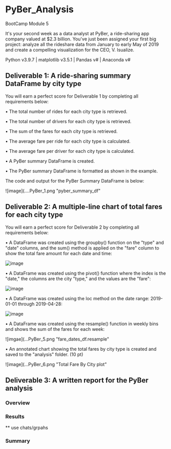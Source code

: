# PyBer_Analysis
BootCamp Module 5

It's your second week as a data analyst at PyBer, a ride-sharing app company valued at $2.3 billion. You've just been assigned your first big project: analyze all the rideshare data from January to early May of 2019 and create a compelling visualization for the CEO, V. Isualize.

Python v3.9.7 | matplotlib v3.5.1 | Pandas v# | Anaconda v#

## Deliverable 1: A ride-sharing summary DataFrame by city type

You will earn a perfect score for Deliverable 1 by completing all requirements below:

• The total number of rides for each city type is retrieved.

• The total number of drivers for each city type is retrieved.

• The sum of the fares for each city type is retrieved.

• The average fare per ride for each city type is calculated.

• The average fare per driver for each city type is calculated.

• A PyBer summary DataFrame is created.

• The PyBer summary DataFrame is formatted as shown in the example.

The code and output for the PyBer Summary DataFrame is below:

![image](....PyBer_1.png "pyber_summary_df"

## Deliverable 2: A multiple-line chart of total fares for each city type

You will earn a perfect score for Deliverable 2 by completing all requirements below:

• A DataFrame was created using the groupby() function on the "type" and "date" columns, and the sum() method is applied on the "fare" column to show the total fare amount for each date and time:

![image](....PyBer_2.png "far_by_city_date_df")

• A DataFrame was created using the pivot() function where the index is the "date," the columns are the city "type," and the values are the "fare":

![image](...PyBer_3.png "fare_by_city_date_df.pivot")

• A DataFrame was created using the loc method on the date range: 2019-01-01 through 2019-04-28:

![image](...PyBer_4.png "fare_dates_df")

• A DataFrame was created using the resample() function in weekly bins and shows the sum of the fares for each week:

![imgae](...PyBer_5.png "fare_dates_df.resample"

• An annotated chart showing the total fares by city type is created and saved to the "analysis" folder. (10 pt)

![image](...PyBer_6.png "Total Fare By City plot"

## Deliverable 3: A written report for the PyBer analysis

### Overview

### Results

** use chats/grpahs

### Summary
